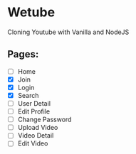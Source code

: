# Wetube

Cloning Youtube with Vanilla and NodeJS

## Pages:

- [ ] Home
- [X] Join
- [X] Login
- [x] Search
- [ ] User Detail
- [ ] Edit Profile
- [ ] Change Password
- [ ] Upload Video
- [ ] Video Detail
- [ ] Edit Video
